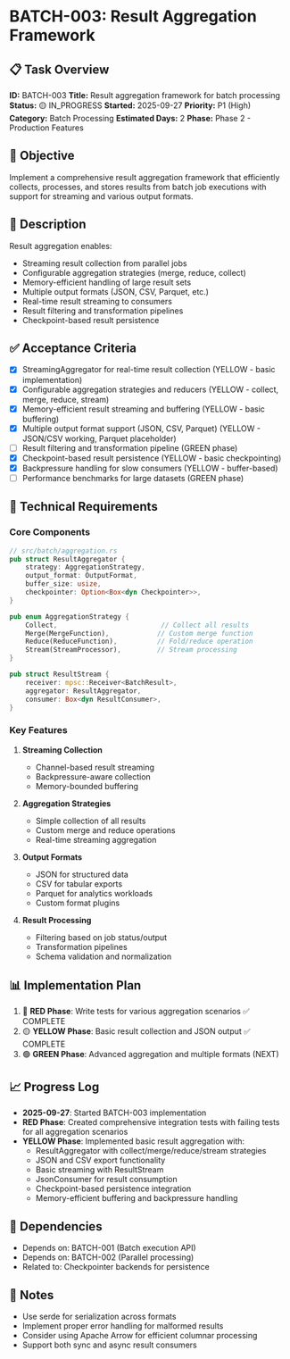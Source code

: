 # BATCH-003: Result Aggregation Framework

## 📋 Task Overview
**ID:** BATCH-003
**Title:** Result aggregation framework for batch processing
**Status:** 🟡 IN_PROGRESS
**Started:** 2025-09-27
**Priority:** P1 (High)
**Category:** Batch Processing
**Estimated Days:** 2
**Phase:** Phase 2 - Production Features

## 🎯 Objective
Implement a comprehensive result aggregation framework that efficiently collects, processes, and stores results from batch job executions with support for streaming and various output formats.

## 📝 Description
Result aggregation enables:
- Streaming result collection from parallel jobs
- Configurable aggregation strategies (merge, reduce, collect)
- Memory-efficient handling of large result sets
- Multiple output formats (JSON, CSV, Parquet, etc.)
- Real-time result streaming to consumers
- Result filtering and transformation pipelines
- Checkpoint-based result persistence

## ✅ Acceptance Criteria
- [x] StreamingAggregator for real-time result collection (YELLOW - basic implementation)
- [x] Configurable aggregation strategies and reducers (YELLOW - collect, merge, reduce, stream)
- [x] Memory-efficient result streaming and buffering (YELLOW - basic buffering)
- [x] Multiple output format support (JSON, CSV, Parquet) (YELLOW - JSON/CSV working, Parquet placeholder)
- [ ] Result filtering and transformation pipeline (GREEN phase)
- [x] Checkpoint-based result persistence (YELLOW - basic checkpointing)
- [x] Backpressure handling for slow consumers (YELLOW - buffer-based)
- [ ] Performance benchmarks for large datasets (GREEN phase)

## 🔧 Technical Requirements

### Core Components
```rust
// src/batch/aggregation.rs
pub struct ResultAggregator {
    strategy: AggregationStrategy,
    output_format: OutputFormat,
    buffer_size: usize,
    checkpointer: Option<Box<dyn Checkpointer>>,
}

pub enum AggregationStrategy {
    Collect,                          // Collect all results
    Merge(MergeFunction),            // Custom merge function
    Reduce(ReduceFunction),          // Fold/reduce operation
    Stream(StreamProcessor),         // Stream processing
}

pub struct ResultStream {
    receiver: mpsc::Receiver<BatchResult>,
    aggregator: ResultAggregator,
    consumer: Box<dyn ResultConsumer>,
}
```

### Key Features
1. **Streaming Collection**
   - Channel-based result streaming
   - Backpressure-aware collection
   - Memory-bounded buffering

2. **Aggregation Strategies**
   - Simple collection of all results
   - Custom merge and reduce operations
   - Real-time streaming aggregation

3. **Output Formats**
   - JSON for structured data
   - CSV for tabular exports
   - Parquet for analytics workloads
   - Custom format plugins

4. **Result Processing**
   - Filtering based on job status/output
   - Transformation pipelines
   - Schema validation and normalization

## 📊 Implementation Plan
1. 🔴 **RED Phase**: Write tests for various aggregation scenarios ✅ COMPLETE
2. 🟡 **YELLOW Phase**: Basic result collection and JSON output ✅ COMPLETE
3. 🟢 **GREEN Phase**: Advanced aggregation and multiple formats (NEXT)

## 📈 Progress Log
- **2025-09-27**: Started BATCH-003 implementation
- **RED Phase**: Created comprehensive integration tests with failing tests for all aggregation scenarios
- **YELLOW Phase**: Implemented basic result aggregation with:
  - ResultAggregator with collect/merge/reduce/stream strategies
  - JSON and CSV export functionality
  - Basic streaming with ResultStream
  - JsonConsumer for result consumption
  - Checkpoint-based persistence integration
  - Memory-efficient buffering and backpressure handling

## 🔗 Dependencies
- Depends on: BATCH-001 (Batch execution API)
- Depends on: BATCH-002 (Parallel processing)
- Related to: Checkpointer backends for persistence

## 📝 Notes
- Use serde for serialization across formats
- Implement proper error handling for malformed results
- Consider using Apache Arrow for efficient columnar processing
- Support both sync and async result consumers